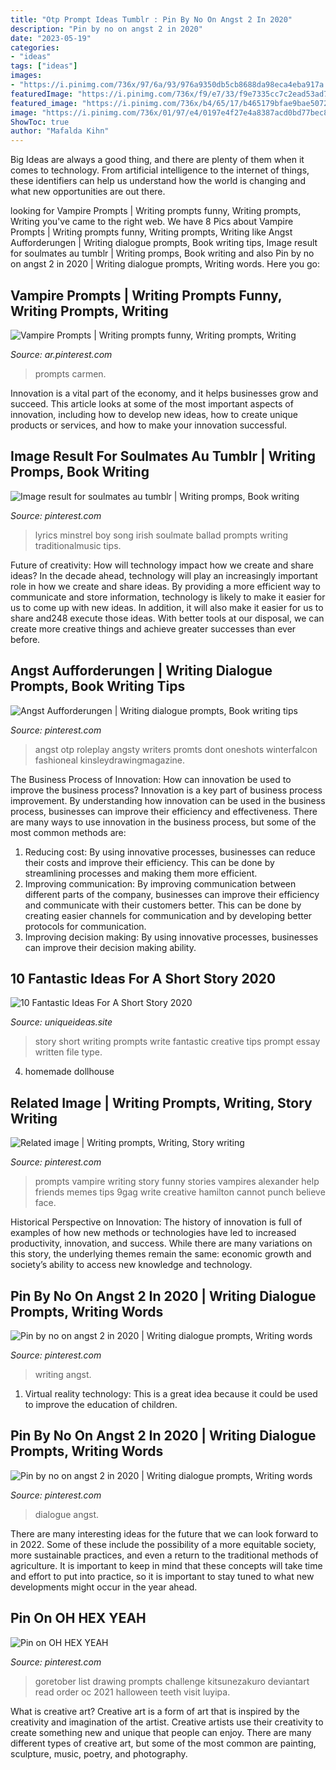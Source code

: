```yaml
---
title: "Otp Prompt Ideas Tumblr : Pin By No On Angst 2 In 2020"
description: "Pin by no on angst 2 in 2020"
date: "2023-05-19"
categories:
- "ideas"
tags: ["ideas"]
images:
- "https://i.pinimg.com/736x/97/6a/93/976a9350db5cb8688da98eca4eba917a.jpg"
featuredImage: "https://i.pinimg.com/736x/f9/e7/33/f9e7335cc7c2ead53ad7b9adafa62a42.jpg"
featured_image: "https://i.pinimg.com/736x/b4/65/17/b465179bfae9bae50727e372cd9920d1.jpg"
image: "https://i.pinimg.com/736x/01/97/e4/0197e4f27e4a8387acd0bd77bec8be4b.jpg"
ShowToc: true
author: "Mafalda Kihn"
---
```



Big Ideas are always a good thing, and there are plenty of them when it comes to technology. From artificial intelligence to the internet of things, these identifiers can help us understand how the world is changing and what new opportunities are out there.

	

		
looking for Vampire Prompts | Writing prompts funny, Writing prompts, Writing you've came to the right web. We have 8 Pics about Vampire Prompts | Writing prompts funny, Writing prompts, Writing like Angst Aufforderungen | Writing dialogue prompts, Book writing tips, Image result for soulmates au tumblr | Writing promps, Book writing and also Pin by no on angst 2 in 2020 | Writing dialogue prompts, Writing words. Here you go:
		
    
## Vampire Prompts | Writing Prompts Funny, Writing Prompts, Writing

<img loading=lazy src="https://i.pinimg.com/736x/b4/65/17/b465179bfae9bae50727e372cd9920d1.jpg" onerror="this.onerror=null;this.src='https://tse1.mm.bing.net/th?id=OIP.CbPVjMpR7lwjsViTaEa3TwHaN5&amp;pid=15.1';" alt="Vampire Prompts | Writing prompts funny, Writing prompts, Writing">

_Source: ar.pinterest.com_

>prompts carmen. 

	

Innovation is a vital part of the economy, and it helps businesses grow and succeed. This article looks at some of the most important aspects of innovation, including how to develop new ideas, how to create unique products or services, and how to make your innovation successful.

    
## Image Result For Soulmates Au Tumblr | Writing Promps, Book Writing

<img loading=lazy src="https://i.pinimg.com/736x/97/6a/93/976a9350db5cb8688da98eca4eba917a.jpg" onerror="this.onerror=null;this.src='https://tse2.mm.bing.net/th?id=OIP.1xiMelf6hElhzZ2kt7nHEAHaME&amp;pid=15.1';" alt="Image result for soulmates au tumblr | Writing promps, Book writing">

_Source: pinterest.com_

>lyrics minstrel boy song irish soulmate ballad prompts writing traditionalmusic tips. 

	

Future of creativity: How will technology impact how we create and share ideas?
In the decade ahead, technology will play an increasingly important role in how we create and share ideas. By providing a more efficient way to communicate and store information, technology is likely to make it easier for us to come up with new ideas. In addition, it will also make it easier for us to share and248
execute those ideas. With better tools at our disposal, we can create more creative things and achieve greater successes than ever before.

    
## Angst Aufforderungen | Writing Dialogue Prompts, Book Writing Tips

<img loading=lazy src="https://i.pinimg.com/736x/01/97/e4/0197e4f27e4a8387acd0bd77bec8be4b.jpg" onerror="this.onerror=null;this.src='https://tse1.mm.bing.net/th?id=OIP.4guAF2LKIqkqexMSkTVkmQHaKy&amp;pid=15.1';" alt="Angst Aufforderungen | Writing dialogue prompts, Book writing tips">

_Source: pinterest.com_

>angst otp roleplay angsty writers promts dont oneshots winterfalcon fashioneal kinsleydrawingmagazine. 

	

The Business Process of Innovation: How can innovation be used to improve the business process?
Innovation is a key part of business process improvement. By understanding how innovation can be used in the business process, businesses can improve their efficiency and effectiveness. There are many ways to use innovation in the business process, but some of the most common methods are: 
1) Reducing cost: By using innovative processes, businesses can reduce their costs and improve their efficiency. This can be done by streamlining processes and making them more efficient. 
2) Improving communication: By improving communication between different parts of the company, businesses can improve their efficiency and communicate with their customers better. This can be done by creating easier channels for communication and by developing better protocols for communication. 
3) Improving decision making: By using innovative processes, businesses can improve their decision making ability.

    
## 10 Fantastic Ideas For A Short Story 2020

<img loading=lazy src="https://www.uniqueideas.site/wp-content/uploads/writing-prompt-the-write-life-pinterest-writing-prompts.jpg" onerror="this.onerror=null;this.src='https://tse4.mm.bing.net/th?id=OIP.FQ8ldP7TjU8o_o84NYyIAAHaLj&amp;pid=15.1';" alt="10 Fantastic Ideas For A Short Story 2020">

_Source: uniqueideas.site_

>story short writing prompts write fantastic creative tips prompt essay written file type. 

	

4. homemade dollhouse

    
## Related Image | Writing Prompts, Writing, Story Writing

<img loading=lazy src="https://i.pinimg.com/originals/1e/dd/14/1edd1485624f9d647285f0d139a8c041.jpg" onerror="this.onerror=null;this.src='https://tse1.mm.bing.net/th?id=OIP.kXsK0dzYs1fvUKaygRnnqQHaKC&amp;pid=15.1';" alt="Related image | Writing prompts, Writing, Story writing">

_Source: pinterest.com_

>prompts vampire writing story funny stories vampires alexander help friends memes tips 9gag write creative hamilton cannot punch believe face. 

	

Historical Perspective on Innovation:
The history of innovation is full of examples of how new methods or technologies have led to increased productivity, innovation, and success. While there are many variations on this story, the underlying themes remain the same: economic growth and society’s ability to access new knowledge and technology.

    
## Pin By No On Angst 2 In 2020 | Writing Dialogue Prompts, Writing Words

<img loading=lazy src="https://i.pinimg.com/originals/f9/e7/33/f9e7335cc7c2ead53ad7b9adafa62a42.png" onerror="this.onerror=null;this.src='https://tse3.mm.bing.net/th?id=OIP.QpzOscOKBpzV2tFouT0BkAHaNJ&amp;pid=15.1';" alt="Pin by no on angst 2 in 2020 | Writing dialogue prompts, Writing words">

_Source: pinterest.com_

>writing angst. 

	

1. Virtual reality technology: This is a great idea because it could be used to improve the education of children.

    
## Pin By No On Angst 2 In 2020 | Writing Dialogue Prompts, Writing Words

<img loading=lazy src="https://i.pinimg.com/736x/f9/e7/33/f9e7335cc7c2ead53ad7b9adafa62a42.jpg" onerror="this.onerror=null;this.src='https://tse2.mm.bing.net/th?id=OIP._eBJVpFmZ7yZW2mhQz67qgHaNJ&amp;pid=15.1';" alt="Pin by no on angst 2 in 2020 | Writing dialogue prompts, Writing words">

_Source: pinterest.com_

>dialogue angst. 

	

There are many interesting ideas for the future that we can look forward to in 2022. Some of these include the possibility of a more equitable society, more sustainable practices, and even a return to the traditional methods of agriculture. It is important to keep in mind that these concepts will take time and effort to put into practice, so it is important to stay tuned to what new developments might occur in the year ahead.

    
## Pin On OH HEX YEAH

<img loading=lazy src="https://i.pinimg.com/736x/c0/5e/58/c05e587f2618a5d3800174d14148148d.jpg" onerror="this.onerror=null;this.src='https://tse1.mm.bing.net/th?id=OIP.WX2n_o_RkQT-gXTIdcKS8AHaLZ&amp;pid=15.1';" alt="Pin on OH HEX YEAH">

_Source: pinterest.com_

>goretober list drawing prompts challenge kitsunezakuro deviantart read order oc 2021 halloween teeth visit luyipa. 

	

What is creative art?
Creative art is a form of art that is inspired by the creativity and imagination of the artist. Creative artists use their creativity to create something new and unique that people can enjoy. There are many different types of creative art, but some of the most common are painting, sculpture, music, poetry, and photography.

